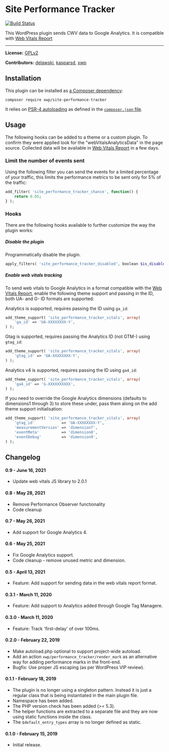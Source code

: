 # Site Performance Tracker

[![Build Status](https://travis-ci.com/xwp/site-performance-tracker.svg?branch=master)](https://travis-ci.com/xwp/site-performance-tracker)

This WordPress plugin sends CWV data to Google Analytics. It is compatible with [Web Vitals Report](https://github.com/GoogleChromeLabs/web-vitals-report)

---

**License:** [GPLv2](LICENSE)

**Contributors:** [delawski](https://github.com/delawski), [kasparsd](https://github.com/kasparsd), [xwp](https://github.com/xwp)



## Installation

This plugin can be installed as [a Composer dependency](https://packagist.org/packages/xwp/site-performance-tracker):

```
composer require xwp/site-performance-tracker
```

It relies on [PSR-4 autoloading](https://getcomposer.org/doc/04-schema.md#psr-4) as defined in the [`composer.json` file](composer.json).


## Usage

The following hooks can be added to a theme or a custom plugin. To confirm they were applied look for the "webVitalsAnalyticsData" in the page source. Collected data will be available in [Web Vitals Report](https://web-vitals-report.web.app/) in a few days.

### Limit the number of events sent

Using the following filter you can send the events for a limited percentage of your traffic, this limits the performance metrics to be sent only for 5% of the traffic:

```php
add_filter( 'site_performance_tracker_chance', function() {
	return 0.05;
} );
```

### Hooks

There are the following hooks available to further customize the way the plugin works:

##### Disable the plugin

Programmatically disable the plugin.

```php
apply_filters( 'site_performance_tracker_disabled', boolean $is_disabled = false );
```

##### Enable web vitals tracking

To send web vitals to Google Analytics in a format compatible with the [Web Vitals Report](https://web-vitals-report.web.app/), enable the following theme support and passing in the ID, both UA- and G- ID formats are supported:

Analytics is supported, requires passing the ID using `ga_id`:
```php
add_theme_support( 'site_performance_tracker_vitals', array(
	'ga_id' => 'UA-XXXXXXXX-Y',
) );
```
Gtag is supported, requires passing the Analytics ID (not GTM-) using `gtag_id`:
```php
add_theme_support( 'site_performance_tracker_vitals', array(
	'gtag_id' => 'UA-XXXXXXXX-Y',
) );
```

Analytics v4 is supported, requires passing the ID using `ga4_id`:
```php
add_theme_support( 'site_performance_tracker_vitals', array(
	'ga4_id' => 'G-XXXXXXXXXX',
) );
```

If you need to override the Google Analytics dimensions (defaults to dimensions1 through 3) to store these under, pass them along on the add theme support initialisation:
```php
add_theme_support( 'site_performance_tracker_vitals', array(
	'gtag_id'            => 'UA-XXXXXXXX-Y',
	'measurementVersion' => 'dimension7',
	'eventMeta'          => 'dimension8',
	'eventDebug'         => 'dimension9',
) );
```

## Changelog

#### 0.9 - June 16, 2021

* Update web vitals JS library to 2.0.1

#### 0.8 - May 28, 2021

* Remove Performance Observer functionality
* Code cleanup

#### 0.7 - May 26, 2021

* Add support for Google Analytics 4.

#### 0.6 - May 25, 2021

* Fix Google Analytics support.
* Code cleanup - remove unused metric and dimension.

#### 0.5 - April 13, 2021

* Feature: Add support for sending data in the web vitals report format.

#### 0.3.1 - March 11, 2020

* Feature: Add support to Analytics added through Google Tag Managere.

#### 0.3.0 - March 11, 2020

* Feature: Track 'first-delay' of over 100ms.

#### 0.2.0 - February 22, 2019

* Make autoload.php optional to support project-wide autoload.
* Add an action `xwp/performance_tracker/render_mark` as an alternative way for adding
performance marks in the front-end.
* Bugfix: Use proper JS escaping (as per WordPress VIP review).

#### 0.1.1 - February 18, 2019

* The plugin is no longer using a singleton pattern. Instead it is just
a regular class that is being instantiated in the main plugin file.
* Namespace has been added.
* The PHP version check has been added (>= 5.3).
* The helper functions are extracted to a separate file and they are now
using static functions inside the class.
* The `$default_entry_types` array is no longer defined as static.

#### 0.1.0 - February 15, 2019

* Initial release.
